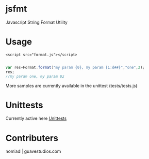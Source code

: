 jsfmt
=====

Javascript String Format Utility

Usage
=====

  `<script src="format.js"></script>`
  ```javascript
  
  var res=Format.format("my param {0}, my param {1:d##}","one",2);
  res;
  //my param one, my param 02
  ```

More samples are currently available in the unittest (tests/tests.js)

Unittests
=====
Currently active here
[Unittests](http://htmlpreview.github.com/?https://github.com/nomiad/jsfmt/blob/master/tests/tests.html)

Contributers
=====
nomiad | guavestudios.com